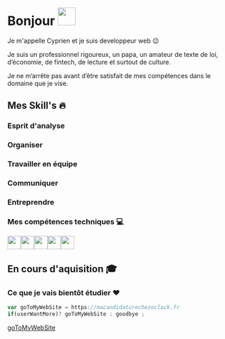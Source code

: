 # Bonjour <img src="https://user-images.githubusercontent.com/94997340/163552023-879f6f4d-2445-452c-8172-eeaa3addc405.gif" width="40">


Je m'appelle Cyprien et je suis developpeur web :wink:

Je suis  un professionnel rigoureux, un papa, un amateur de texte de loi, d’économie, de fintech, de lecture et surtout de culture.

Je ne m’arrête pas avant d’être satisfait de mes compétences dans le domaine que je vise.




## Mes Skill's :fire:
### Esprit d'analyse
### Organiser
### Travailler en équipe
### Communiquer
### Entreprendre

### Mes compétences techniques :computer:

<img src=https://user-images.githubusercontent.com/94997340/163552966-e0dac2d7-9ce2-442c-8539-ff2efc013350.svg width="30"><img src=https://user-images.githubusercontent.com/94997340/163552967-9728b1ef-fd28-4089-b0ee-3ffaca2e3fb8.svg width="30"><img src=https://user-images.githubusercontent.com/94997340/163552969-0f0b239a-2186-4353-85bf-bf101b9905be.svg width="30"><img src=https://user-images.githubusercontent.com/94997340/163552971-041015da-dea5-4ef4-8deb-3f4efa603ba6.svg width="30"><img src=https://user-images.githubusercontent.com/94997340/163552972-6193e156-af8f-46c3-a919-25de1830b8ee.svg width="30">

## En cours d'aquisition :mortar_board:

### Ce que je vais bientôt étudier :heart:


```javascript
var goToMyWebSite = https://macandidaturechezoclock.fr
if(userWantMore)? goToMyWebSite : goodbye ;
```
[goToMyWebSite](https://macandidaturechezoclock.fr)
